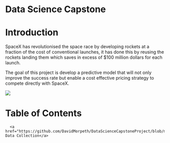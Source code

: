 
# **Data Science Capstone**

# Introduction

SpaceX has revolutionised the space race by developing rockets at a fraction of the cost of conventional launches, it has done this by reusing the rockets landing them which saves in excess of $100 million dollars for each launch. 

The goal of this project is develop a predictive model that will not only improve the success rate but enable a cost effective pricing strategy to compete directly with SpaceX.

![](https://cf-courses-data.s3.us.cloud-object-storage.appdomain.cloud/IBMDeveloperSkillsNetwork-DS0701EN-SkillsNetwork/lab_v2/images/landing\_1.gif)


# Table of Contents
  <Div>

      <a href="https://github.com/DavidMorpeth/DataScienceCapstoneProject/blob/main/SpaceX%20Notebook.ipynb">1. Data Collection</a>
  </Div>


